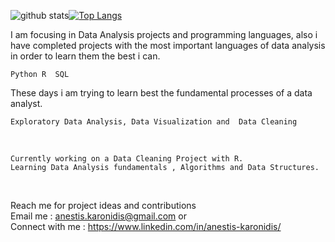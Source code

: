 ![github stats](https://github-readme-stats.vercel.app/api?username=Anestis-K&&show_icons=true&title_color=ffffff&icon_color=bb2acf&text_color=daf7dc&bg_color=151515)[![Top Langs](https://github-readme-stats.vercel.app/api/top-langs/?username=Anestis-K&layout=dark)](https://github.com/Anestis-K/github-readme-stats)





I am focusing in Data Analysis projects and programming languages, also i have completed projects with the most important languages of data analysis in order to learn them the best i can. 

``` 
Python R  SQL
```
These days i am trying to learn best  the fundamental processes of a data analyst.<br>
```
Exploratory Data Analysis, Data Visualization and  Data Cleaning
```
<br>

```
Currently working on a Data Cleaning Project with R.
Learning Data Analysis fundamentals , Algorithms and Data Structures.
```

 <br>


Reach me for project ideas and contributions 
<br>
Email me : anestis.karonidis@gmail.com or <br>
Connect with me : https://www.linkedin.com/in/anestis-karonidis/ 
<br>

